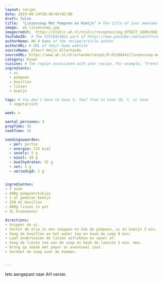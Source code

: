 ```yaml
---
layout: recipe
date: 2019-09-24T20:48:02+02:00
draft: false
title:  "Linzensoep Met Pompoen en Komijn" # The title of your awesome recipe
image:  ah_linzensoep.jpg
imagecredit:  https://static.ah.nl/static/recepten/img_075877_1600x560_JPG.jpg
YouTubeID:  # The F2SYDXV1W1w part of https://www.youtube.com/watch?v=F2SYDXV1W1w
authorName: AH # Name of the recipe/article author
authorURL: # URL of their home website
sourceName: Albert Heijn Allerhande
sourceURL: https://www.ah.nl/allerhande/recept/R-R1186442/linzensoep-met-pompoen-en-komijn
category: Diner
cuisine: # The region associated with your recipe. For example, "French", Mediterranean", or "American".
ingredients:
  - ui
  - pompoen
  - bouillon
  - linzen
  - komijn

tags: # You don't have to have 3, feel free to have 10, 1, or none
  - vegetarisch

week: x

aantal_personen: 4
prepTime: 15
cookTime: 15

voedingswaarden:
  - per: portie
  - energie: 215 kcal
  - vezels: 5 g
  - eiwit: 10 g
  - koolhydraten: 32 g
  - vet: 3 g
  - verzadigd: 1 g


ingredienten:
- 2 uien
- 400g pompoenstukjes
- 1 el gemalen komijn
- 350 ml bouillon
- 800g linzen in pot
- 1L kraanwater

directions:
- Snipper de ui.
- Verhit de olie in een soeppan en bak de pompoen, ui en komijn 3 min. op middelhoog vuur.
- Voeg de bouillon en het water toe en kook de soep 8 min.
- Laat ondertussen de linzen uitlekken en spoel af.
- Voeg de linzen toe aan de soep en kook de laatste 2 min. mee.
- Breng op smaak met peper en eventueel zout.
- Verdeel de soep over de kommen.


---
```


Iets aangepast naar AH versie.
